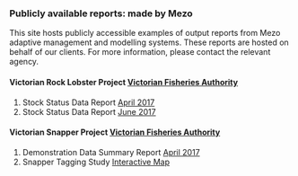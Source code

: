 ### Publicly available reports: made by Mezo

This site hosts publicly accessible examples of output reports from Mezo adaptive management and modelling systems. These reports are hosted on behalf of our clients. For more information, please contact the relevant agency.


#### Victorian Rock Lobster Project [Victorian Fisheries Authority](https://vfa.vic.gov.au/)

1. Stock Status Data Report [April 2017](http://public.mezo.com.au/vrl/201704)
2. Stock Status Data Report [June 2017](http://public.mezo.com.au/vrl/201706)


#### Victorian Snapper Project [Victorian Fisheries Authority](https://vfa.vic.gov.au/)

1. Demonstration Data Summary Report [April 2017](http://public.mezo.com.au/wvs/201704)
2. Snapper Tagging Study [Interactive Map](http://public.mezo.com.au/wvs/tagga)
